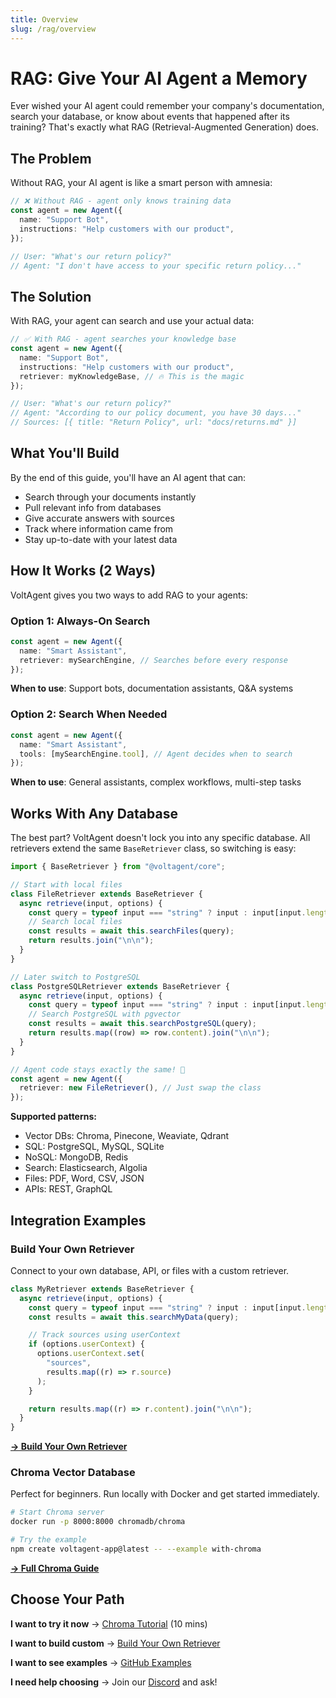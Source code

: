 ```yaml
---
title: Overview
slug: /rag/overview
---
```


# RAG: Give Your AI Agent a Memory

Ever wished your AI agent could remember your company's documentation, search your database, or know about events that happened after its training? That's exactly what RAG (Retrieval-Augmented Generation) does.

## The Problem

Without RAG, your AI agent is like a smart person with amnesia:

```typescript
// ❌ Without RAG - agent only knows training data
const agent = new Agent({
  name: "Support Bot",
  instructions: "Help customers with our product",
});

// User: "What's our return policy?"
// Agent: "I don't have access to your specific return policy..."
```

## The Solution

With RAG, your agent can search and use your actual data:

```typescript
// ✅ With RAG - agent searches your knowledge base
const agent = new Agent({
  name: "Support Bot",
  instructions: "Help customers with our product",
  retriever: myKnowledgeBase, // 🔥 This is the magic
});

// User: "What's our return policy?"
// Agent: "According to our policy document, you have 30 days..."
// Sources: [{ title: "Return Policy", url: "docs/returns.md" }]
```

## What You'll Build

By the end of this guide, you'll have an AI agent that can:

- Search through your documents instantly
- Pull relevant info from databases
- Give accurate answers with sources
- Track where information came from
- Stay up-to-date with your latest data

## How It Works (2 Ways)

VoltAgent gives you two ways to add RAG to your agents:

### Option 1: Always-On Search

```typescript
const agent = new Agent({
  name: "Smart Assistant",
  retriever: mySearchEngine, // Searches before every response
});
```

**When to use**: Support bots, documentation assistants, Q&A systems

### Option 2: Search When Needed

```typescript
const agent = new Agent({
  name: "Smart Assistant",
  tools: [mySearchEngine.tool], // Agent decides when to search
});
```

**When to use**: General assistants, complex workflows, multi-step tasks

## Works With Any Database

The best part? VoltAgent doesn't lock you into any specific database. All retrievers extend the same `BaseRetriever` class, so switching is easy:

```typescript
import { BaseRetriever } from "@voltagent/core";

// Start with local files
class FileRetriever extends BaseRetriever {
  async retrieve(input, options) {
    const query = typeof input === "string" ? input : input[input.length - 1].content;
    // Search local files
    const results = await this.searchFiles(query);
    return results.join("\n\n");
  }
}

// Later switch to PostgreSQL
class PostgreSQLRetriever extends BaseRetriever {
  async retrieve(input, options) {
    const query = typeof input === "string" ? input : input[input.length - 1].content;
    // Search PostgreSQL with pgvector
    const results = await this.searchPostgreSQL(query);
    return results.map((row) => row.content).join("\n\n");
  }
}

// Agent code stays exactly the same! 🎉
const agent = new Agent({
  retriever: new FileRetriever(), // Just swap the class
});
```

**Supported patterns:**

- Vector DBs: Chroma, Pinecone, Weaviate, Qdrant
- SQL: PostgreSQL, MySQL, SQLite
- NoSQL: MongoDB, Redis
- Search: Elasticsearch, Algolia
- Files: PDF, Word, CSV, JSON
- APIs: REST, GraphQL

## Integration Examples

### Build Your Own Retriever

Connect to your own database, API, or files with a custom retriever.

```typescript
class MyRetriever extends BaseRetriever {
  async retrieve(input, options) {
    const query = typeof input === "string" ? input : input[input.length - 1].content;
    const results = await this.searchMyData(query);

    // Track sources using userContext
    if (options.userContext) {
      options.userContext.set(
        "sources",
        results.map((r) => r.source)
      );
    }

    return results.map((r) => r.content).join("\n\n");
  }
}
```

[**→ Build Your Own Retriever**](/docs/rag/custom-retrievers)

### Chroma Vector Database

Perfect for beginners. Run locally with Docker and get started immediately.

```bash
# Start Chroma server
docker run -p 8000:8000 chromadb/chroma

# Try the example
npm create voltagent-app@latest -- --example with-chroma
```

[**→ Full Chroma Guide**](/docs/rag/chroma)

## Choose Your Path

**I want to try it now** → [Chroma Tutorial](/docs/rag/chroma) (10 mins)

**I want to build custom** → [Build Your Own Retriever](/docs/rag/custom-retrievers)

**I want to see examples** → [GitHub Examples](https://github.com/voltagent/voltagent/tree/main/examples)

**I need help choosing** → Join our [Discord](https://s.voltagent.dev/discord) and ask!
